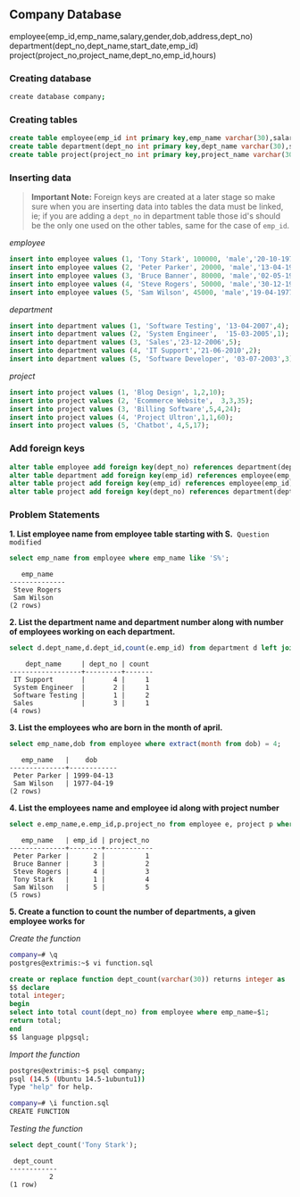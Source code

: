 

## Company Database
employee(emp_id,emp_name,salary,gender,dob,address,dept_no)<br>
department(dept_no,dept_name,start_date,emp_id)<br>
project(project_no,project_name,dept_no,emp_id,hours)<br>

### Creating database
```bash
create database company;
```
### Creating tables
```sql
create table employee(emp_id int primary key,emp_name varchar(30),salary int,gender varchar(10),dob date,address text,dept_no int);
create table department(dept_no int primary key,dept_name varchar(30),start_date date,emp_id int);
create table project(project_no int primary key,project_name varchar(30),dept_no int,emp_id int,hours int);
```

### Inserting data
> **Important Note:** Foreign keys are created at a later stage so make sure when you are inserting data into tables the data must be linked, ie; if you are adding a `dept_no` in department table those id's should be the only one used on the other tables, same for the case of `emp_id`.

*employee*
```sql
insert into employee values (1, 'Tony Stark', 100000, 'male','20-10-1978','Manhattan, New York',1);
insert into employee values (2, 'Peter Parker', 20000, 'male','13-04-1999','Queens, New York',1);
insert into employee values (3, 'Bruce Banner', 80000, 'male','02-05-1987','Los Angeles',2);
insert into employee values (4, 'Steve Rogers', 50000, 'male','30-12-1963','Brooklyn, New York',3);
insert into employee values (5, 'Sam Wilson', 45000, 'male','19-04-1977','Brooklyn, New York',4);
```
*department*
```sql
insert into department values (1, 'Software Testing', '13-04-2007',4);
insert into department values (2, 'System Engineer',  '15-03-2005',1);
insert into department values (3, 'Sales','23-12-2006',5);
insert into department values (4, 'IT Support','21-06-2010',2);
insert into department values (5, 'Software Developer', '03-07-2003',3);
```
*project*
```sql
insert into project values (1, 'Blog Design', 1,2,10);
insert into project values (2, 'Ecommerce Website',  3,3,35);
insert into project values (3, 'Billing Software',5,4,24);
insert into project values (4, 'Project Ultron',1,1,60);
insert into project values (5, 'Chatbot', 4,5,17);
```

### Add foreign keys
```sql
alter table employee add foreign key(dept_no) references department(dept_no);
alter table department add foreign key(emp_id) references employee(emp_id);
alter table project add foreign key(emp_id) references employee(emp_id);
alter table project add foreign key(dept_no) references department(dept_no);
```
### Problem Statements
**1. List employee name from employee table starting with S.** &nbsp;`Question modified`
```sql
select emp_name from employee where emp_name like 'S%';
```
```
   emp_name   
--------------
 Steve Rogers
 Sam Wilson
(2 rows)
```

**2. List the department name and department number along with number of employees working on each department.**
```sql
select d.dept_name,d.dept_id,count(e.emp_id) from department d left join employee e on  d.dept_id = e.dept_id group by d.dept_id;
```
```
    dept_name     | dept_no | count 
------------------+---------+-------
 IT Support       |       4 |     1
 System Engineer  |       2 |     1
 Software Testing |       1 |     2
 Sales            |       3 |     1
(4 rows)
```


**3. List the employees who are born in the month of april.**
```sql
select emp_name,dob from employee where extract(month from dob) = 4;
```
```
   emp_name   |    dob     
--------------+------------
 Peter Parker | 1999-04-13
 Sam Wilson   | 1977-04-19
(2 rows)
```

**4. List the employees name and employee id along with project number**
```sql
select e.emp_name,e.emp_id,p.project_no from employee e, project p where e.emp_id=p.emp_id;
```
```
   emp_name   | emp_id | project_no 
--------------+--------+------------
 Peter Parker |      2 |          1
 Bruce Banner |      3 |          2
 Steve Rogers |      4 |          3
 Tony Stark   |      1 |          4
 Sam Wilson   |      5 |          5
(5 rows)
```

**5. Create a function to count the number of departments, a given employee works for**

*Create the function*
```bash
company=# \q
postgres@extrimis:~$ vi function.sql
```
```sql
create or replace function dept_count(varchar(30)) returns integer as
$$ declare
total integer;
begin
select into total count(dept_no) from employee where emp_name=$1;
return total;
end
$$ language plpgsql;
```
*Import the function*
```bash
postgres@extrimis:~$ psql company;
psql (14.5 (Ubuntu 14.5-1ubuntu1))
Type "help" for help.

company=# \i function.sql
CREATE FUNCTION
```
*Testing the function*
```sql
select dept_count('Tony Stark');
```
```
 dept_count 
------------
          2
(1 row)
```
